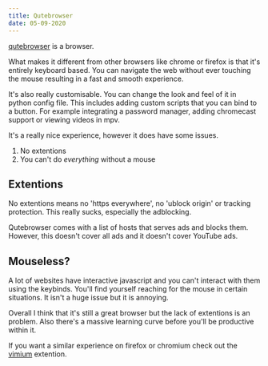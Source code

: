 ```yaml
---
title: Qutebrowser
date: 05-09-2020
---
```


[qutebrowser](https://qutebrowser.org/) is a browser.

What makes it different from other browsers like chrome or firefox is that it's entirely keyboard based. You can navigate the web without ever touching the mouse resulting in a fast and smooth experience.

It's also really customisable. You can change the look and feel of it in python config file. This includes adding custom scripts that you can bind to a button. For example integrating a password manager, adding chromecast support or viewing videos in mpv.

It's a really nice experience, however it does have some issues. 

1. No extentions
2. You can't do *everything* without a mouse

## Extentions

No extentions means no 'https everywhere', no 'ublock origin' or tracking protection. This really sucks, especially the adblocking. 

Qutebrowser comes with a list of hosts that serves ads and blocks them. However, this doesn't cover all ads and it doesn't cover YouTube ads. 

## Mouseless?

A lot of websites have interactive javascript and you can't interact with them using the keybinds. You'll find yourself reaching for the mouse in certain situations. It isn't a huge issue but it is annoying.

Overall I think that it's still a great browser but the lack of extentions is an problem. Also there's a massive learning curve before you'll be productive within it. 

If you want a similar experience on firefox or chromium check out the [vimium](https://addons.mozilla.org/en-US/firefox/addon/vimium-c/) extention.

